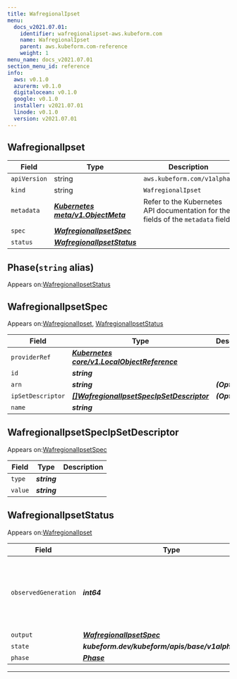 ```yaml
---
title: WafregionalIpset
menu:
  docs_v2021.07.01:
    identifier: wafregionalipset-aws.kubeform.com
    name: WafregionalIpset
    parent: aws.kubeform.com-reference
    weight: 1
menu_name: docs_v2021.07.01
section_menu_id: reference
info:
  aws: v0.1.0
  azurerm: v0.1.0
  digitalocean: v0.1.0
  google: v0.1.0
  installer: v2021.07.01
  linode: v0.1.0
  version: v2021.07.01
---
```


## WafregionalIpset
| Field | Type | Description |
| ------ | ----- | ----------- |
| `apiVersion` | string | `aws.kubeform.com/v1alpha1` |
|    `kind` | string | `WafregionalIpset` |
| `metadata` | ***[Kubernetes meta/v1.ObjectMeta](https://v1-18.docs.kubernetes.io/docs/reference/generated/kubernetes-api/v1.18/#objectmeta-v1-meta)***|Refer to the Kubernetes API documentation for the fields of the `metadata` field.|
| `spec` | ***[WafregionalIpsetSpec](#wafregionalipsetspec)***||
| `status` | ***[WafregionalIpsetStatus](#wafregionalipsetstatus)***||
## Phase(`string` alias)

Appears on:[WafregionalIpsetStatus](#wafregionalipsetstatus)

## WafregionalIpsetSpec

Appears on:[WafregionalIpset](#wafregionalipset), [WafregionalIpsetStatus](#wafregionalipsetstatus)

| Field | Type | Description |
| ------ | ----- | ----------- |
| `providerRef` | ***[Kubernetes core/v1.LocalObjectReference](https://v1-18.docs.kubernetes.io/docs/reference/generated/kubernetes-api/v1.18/#localobjectreference-v1-core)***||
| `id` | ***string***||
| `arn` | ***string***| ***(Optional)*** |
| `ipSetDescriptor` | ***[[]WafregionalIpsetSpecIpSetDescriptor](#wafregionalipsetspecipsetdescriptor)***| ***(Optional)*** |
| `name` | ***string***||
## WafregionalIpsetSpecIpSetDescriptor

Appears on:[WafregionalIpsetSpec](#wafregionalipsetspec)

| Field | Type | Description |
| ------ | ----- | ----------- |
| `type` | ***string***||
| `value` | ***string***||
## WafregionalIpsetStatus

Appears on:[WafregionalIpset](#wafregionalipset)

| Field | Type | Description |
| ------ | ----- | ----------- |
| `observedGeneration` | ***int64***| ***(Optional)*** Resource generation, which is updated on mutation by the API Server.|
| `output` | ***[WafregionalIpsetSpec](#wafregionalipsetspec)***| ***(Optional)*** |
| `state` | ***kubeform.dev/kubeform/apis/base/v1alpha1.State***| ***(Optional)*** |
| `phase` | ***[Phase](#phase)***| ***(Optional)*** |
---
